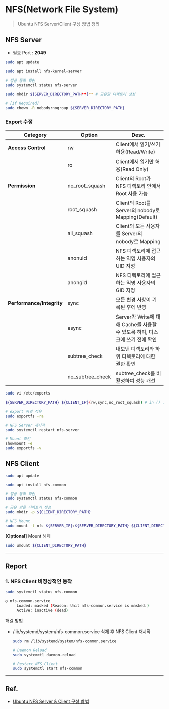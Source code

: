 # NFS(Network File System)

> Ubuntu NFS Server/Client 구성 방법 정리
> 

## NFS Server

- 필요 Port : **2049**

```bash
sudo apt update

sudo apt install nfs-kernel-server

# 정상 동작 확인
sudo systemctl status nfs-server

sudo mkdir ${SERVER_DIRECTORY_PATH**}** # 공유할 디렉토리 생성

# [If Required]
sudo chown -R nobody:nogroup ${SERVER_DIRECTORY_PATH}
```

### Export 수정

| Category | Option | Desc. |
| --- | --- | --- |
| **Access Control** | rw | Client에서 읽기/쓰기 허용(Read/Write) |
|  | ro | Client에서 읽기만 허용(Read Only) |
| **Permission** | no_root_squash | Client의 Root가 NFS 디렉토리 안에서 Root 사용 가능 |
|  | root_squash | Client의 Root를 Server의 nobody로 Mapping(Default) |
|  | all_squash | Client의 모든 사용자를 Server의 nobody로 Mapping |
|  | anonuid | NFS 디렉토리에 접근하는 익명 사용자의 UID 지정 |
|  | anongid | NFS 디렉토리에 접근하는 익명 사용자의 GID 지정 |
| **Performance/Integrity** | sync | 모든 변경 사항이 기록된 후에 반영 |
|  | async | Server가 Write에 대해 Cache를 사용할 수 있도록 하며, 디스크에 쓰기 전에 확인 |
|  | subtree_check | 내보낸 디렉토리와 하위 디렉토리에 대한 권한 확인 |
|  | no_subtree_check | subtree_check를 비활성하여 성능 개선 |

```bash
sudo vi /etc/exports
```

```bash
${SERVER_DIRECTORY_PATH} ${CLIENT_IP}(rw,sync,no_root_squash) # in () : Mount Rule
```

```bash
# export 파일 적용
sudo exportfs -ra

# NFS Server 재시작
sudo systemctl restart nfs-server

# Mount 확인
showmount -e
sudo exportfs -v
```

## NFS Client

```bash
sudo apt update

sudo apt install nfs-common

# 정상 동작 확인
sudo systemctl status nfs-common

# 공유 받을 디렉토리 생성
sudo mkdir -p ${CLIENT_DIRECTORY_PATH}

# NFS Mount
sudo mount -t nfs ${SERVER_IP}:${SERVER_DIRECTORY_PATH} ${CLIENT_DIRECTORY_PATH}
```

**[Optional]** Mount 해제

```bash
sudo umount ${CLIENT_DIRECTORY_PATH}
```

---

## Report

### 1. NFS Client 비정상적인 동작

```bash
sudo systemctl status nfs-common
```

```bash
○ nfs-common.service
     Loaded: masked (Reason: Unit nfs-common.service is masked.)
     Active: inactive (dead)
```

해결 방법

- /lib/systemd/system/nfs-common.service 삭제 후 NFS Client 재시작
    
    ```bash
    sudo rm /lib/systemd/system/nfs-common.service
    
    # Daemon Reload
    sudo systemctl daemon-reload
    
    # Restart NFS Client
    sudo systemctl start nfs-common
    ```
    

---

## Ref.

- [Ubuntu NFS Server & Client 구성 방법](https://dongle94.github.io/ubuntu/ubuntu-nfs-setting/)
